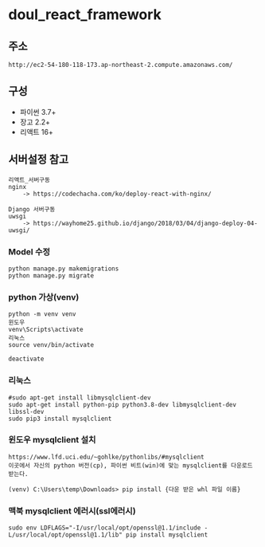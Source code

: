 # doul_react_framework

## 주소
    http://ec2-54-180-118-173.ap-northeast-2.compute.amazonaws.com/

## 구성

* 파이썬 3.7+
* 장고 2.2+
* 리액트 16+

## 서버설정 참고
    리액트_서버구동
    nginx 
        -> https://codechacha.com/ko/deploy-react-with-nginx/

    Django 서버구동
    uwsgi 
        -> https://wayhome25.github.io/django/2018/03/04/django-deploy-04-uwsgi/

### Model 수정
    python manage.py makemigrations 
    python manage.py migrate

### python 가상(venv)
    python -m venv venv
    윈도우
    venv\Scripts\activate
    리눅스
    source venv/bin/activate

    deactivate

### 리눅스
    #sudo apt-get install libmysqlclient-dev
    sudo apt-get install python-pip python3.8-dev libmysqlclient-dev libssl-dev
    sudo pip3 install mysqlclient
### 윈도우 mysqlclient 설치
    https://www.lfd.uci.edu/~gohlke/pythonlibs/#mysqlclient
    이곳에서 자신의 python 버전(cp), 파이썬 비트(win)에 맞는 mysqlclient를 다운로드 받는다.

    (venv) C:\Users\temp\Downloads> pip install {다운 받은 whl 파일 이름}    
### 맥북 mysqlclient 에러시(ssl에러시)
    sudo env LDFLAGS="-I/usr/local/opt/openssl@1.1/include -L/usr/local/opt/openssl@1.1/lib" pip install mysqlclient


